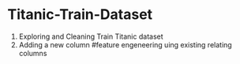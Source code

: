  # Titanic-Train-Dataset
1) Exploring and Cleaning Train Titanic dataset
2) Adding a new column #feature engeneering uing existing relating columns
